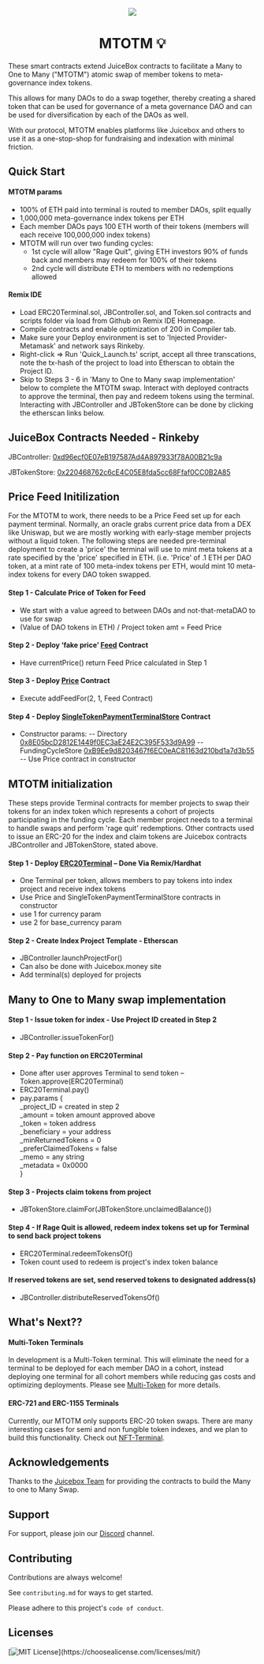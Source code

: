 <p align="center">
 <img src="https://cdn.discordapp.com/attachments/966797609769529375/1015268142295027764/MTOTM.gif">
</p>

<h1 align="center">MTOTM 💡</h1>

These smart contracts extend JuiceBox contracts to facilitate a Many to One to Many ("MTOTM") atomic swap of member tokens to meta-governance index tokens. 

This allows for many DAOs to do a swap together, thereby creating a shared token that can be used for governance of a meta governance DAO and can be used for diversification by each of the DAOs as well.

With our protocol, MTOTM enables platforms like Juicebox and others to use it as a one-stop-shop for fundraising and indexation with minimal friction.

## Quick Start

#### MTOTM params
- 100% of ETH paid into terminal is routed to member DAOs, split equally
- 1,000,000 meta-governance index tokens per ETH
- Each member DAOs pays 100 ETH worth of their tokens (members will each receive 100,000,000 index tokens)
- MTOTM will run over two funding cycles:
    - 1st cycle will allow "Rage Quit", giving ETH investors 90% of funds back and members may redeem for 100% of their tokens
    - 2nd cycle will distribute ETH to members with no redemptions allowed
#### Remix IDE
- Load ERC20Terminal.sol, JBController.sol, and Token.sol contracts and scripts folder via load from Github on Remix IDE Homepage.
- Compile contracts and enable optimization of 200 in Compiler tab.
- Make sure your Deploy environment is set to 'Injected Provider-Metamask' and network says Rinkeby.
- Right-click => Run 'Quick_Launch.ts' script, accept all three transcations, note the tx-hash of the project to load into Etherscan to obtain the Project ID.
- Skip to Steps 3 - 6 in 'Many to One to Many swap implementation' below to complete the MTOTM swap. Interact with deployed contracts to approve the terminal, then pay and redeem tokens using the terminal. Interacting with JBController and JBTokenStore can be done by clicking the etherscan links below.


## JuiceBox Contracts Needed - Rinkeby
JBController: [0xd96ecf0E07eB197587Ad4A897933f78A00B21c9a](https://rinkeby.etherscan.io/address/0xd96ecf0E07eB197587Ad4A897933f78A00B21c9a#writeContract)

JBTokenStore: [0x220468762c6cE4C05E8fda5cc68Ffaf0CC0B2A85](https://rinkeby.etherscan.io/address/0x220468762c6cE4C05E8fda5cc68Ffaf0CC0B2A85#writeContract)

## Price Feed Initilization

For the MTOTM to work, there needs to be a Price Feed set up for each payment terminal. Normally, an oracle grabs current price data from a DEX like Uniswap, but we are mostly working with early-stage member projects without a liquid token. The following steps are needed pre-terminal deployment to create a 'price' the terminal will use to mint meta tokens at a rate specified by the 'price' specified in ETH. (i.e. 'Price' of .1 ETH per DAO token, at a mint rate of 100 meta-index tokens per ETH, would mint 10 meta-index tokens for every DAO token swapped.

#### Step 1 - Calculate Price of Token for Feed
- We start with a value agreed to between DAOs and not-that-metaDAO to use for swap
- (Value of DAO tokens in ETH)  /  Project token amt  = Feed Price

#### Step 2 - Deploy ‘fake price’ [Feed](https://github.com/not-that-metaDAO/MTOTM/blob/main/contracts/PriceFeed.sol) Contract
- Have currentPrice() return Feed Price calculated in Step 1

#### Step 3 - Deploy [Price](https://github.com/The-Funding-Cooperative-DAO/MTOTM/blob/main/contracts/Prices.sol) Contract
- Execute addFeedFor(2, 1, Feed Contract)

#### Step 4 - Deploy [SingleTokenPaymentTerminalStore](https://github.com/The-Funding-Cooperative-DAO/MTOTM/blob/main/contracts/SingleTokenPaymentTerminalStore.sol) Contract
- Constructor params:
-- Directory [0x8E05bcD2812E1449f0EC3aE24E2C395F533d9A99](https://goerli.etherscan.io/address/0x8E05bcD2812E1449f0EC3aE24E2C395F533d9A99)
-- FundingCycleStore [0xB9Ee9d8203467f6EC0eAC81163d210bd1a7d3b55](https://goerli.etherscan.io/address/0xB9Ee9d8203467f6EC0eAC81163d210bd1a7d3b55)
-- Use Price contract in constructor

## MTOTM initialization

These steps provide Terminal contracts for member projects to swap their tokens for an index token which represents a cohort of projects participating in the funding cycle. Each member project needs to a terminal to handle swaps and perform 'rage quit' redemptions.  Other contracts used to issue an ERC-20 for the index and claim tokens are Juicebox contracts JBController and JBTokenStore, stated above.   

#### Step 1 - Deploy [ERC20Terminal](https://github.com/The-Funding-Cooperative-DAO/MTOTM/blob/main/contracts/ERC20Terminal.sol) – Done Via Remix/Hardhat
- One Terminal per token, allows members to pay tokens into index project and receive index tokens
- Use Price and SingleTokenPaymentTerminalStore contracts in constructor
- use 1 for currency param
- use 2 for base_currency param


#### Step 2 - Create Index Project Template - Etherscan
- JBController.launchProjectFor()
- Can also be done with Juicebox.money site
- Add terminal(s) deployed for projects

## Many to One to Many swap implementation

 
#### Step 1 - Issue token for index - Use Project ID created in Step 2
- JBController.issueTokenFor()

#### Step 2 - Pay function on ERC20Terminal
- Done after user approves Terminal to send token – Token.approve(ERC20Terminal)
- ERC20Terminal.pay()
- pay.params {<br />
_project_ID = created in step 2 <br />
_amount  = token amount approved above<br />
_token  = token address<br />
_beneficiary = your address<br />
_minReturnedTokens = 0<br />
_preferClaimedTokens = false<br />
_memo = any string<br />
_metadata = 0x0000<br />
}

#### Step 3 -  Projects claim tokens from project
- JBTokenStore.claimFor(JBTokenStore.unclaimedBalance())

#### Step 4 - If Rage Quit is allowed, redeem index tokens set up for Terminal to send back project tokens
- ERC20Terminal.redeemTokensOf()
- Token count used to redeem is project's index token balance

#### If reserved tokens are set, send reserved tokens to designated address(s)
- JBController.distributeReservedTokensOf()



## What's Next??

#### Multi-Token Terminals
In development is a Multi-Token terminal. This will eliminate the need for a terminal to be deployed for each member DAO in a cohort, instead deploying one terminal for all cohort members while reducing gas costs and optimizing deployments. Please see [Multi-Token](https://github.com/The-Funding-Cooperative-DAO/MTOTM/tree/main/contracts/Multi-Token%20Terminal) for more details.

#### ERC-721 and ERC-1155 Terminals
Currently, our MTOTM only supports ERC-20 token swaps. There are many interesting cases for semi and non fungible token indexes, and we plan to build this functionality. Check out [NFT-Terminal](https://github.com/The-Funding-Cooperative-DAO/MTOTM/tree/main/contracts/NFT-Terminal).


## Acknowledgements

Thanks to the [Juicebox Team](https://github.com/jbx-protocol) for providing the contracts to build the Many to one to Many Swap.


## Support

For support, please join our [Discord](https://discord.gg/qHntazBA) channel.


## Contributing

Contributions are always welcome!

See `contributing.md` for ways to get started.

Please adhere to this project's `code of conduct`.


## Licenses


[![MIT License](https://img.shields.io/apm/l/atomic-design-ui.svg?)](https://choosealicense.com/licenses/mit/)

